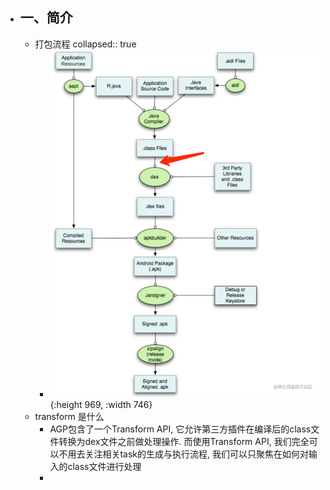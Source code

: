 - ## 一、简介
	- 打包流程
	  collapsed:: true
		- ![image.png](../assets/image_1678692405019_0.png){:height 969, :width 746}
	- transform 是什么
		- AGP包含了一个Transform API, 它允许第三方插件在编译后的class文件转换为dex文件之前做处理操作. 而使用Transform API, 我们完全可以不用去关注相关task的生成与执行流程, 我们可以只聚焦在如何对输入的class文件进行处理
		-